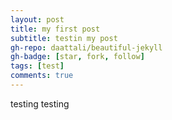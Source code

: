 ```yaml
---
layout: post
title: my first post
subtitle: testin my post
gh-repo: daattali/beautiful-jekyll
gh-badge: [star, fork, follow]
tags: [test]
comments: true
---
```



testing testing
